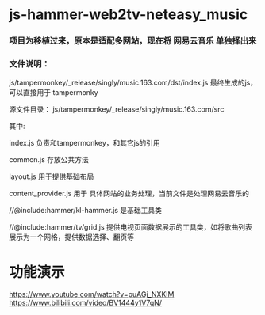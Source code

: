 # js-hammer-web2tv-neteasy_music

### 项目为移植过来，原本是适配多网站，现在将 网易云音乐 单独择出来

### 文件说明：
js/tampermonkey/_release/singly/music.163.com/dst/index.js
最终生成的js，可以直接用于 tampermonky 

源文件目录：
js/tampermonkey/_release/singly/music.163.com/src

其中:

index.js 负责和tampermonkey，和其它js的引用

common.js 存放公共方法

layout.js 用于提供基础布局

content_provider.js 用于 具体网站的业务处理，当前文件是处理网易云音乐的


//@include:hammer/kl-hammer.js  是基础工具类

//@include:hammer/tv/grid.js    提供电视页面数据展示的工具类，如将歌曲列表展示为一个网格，提供数据选择、翻页等


# 功能演示

https://www.youtube.com/watch?v=puAGj_NXKlM
https://www.bilibili.com/video/BV1444y1V7qN/
